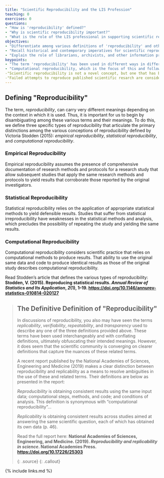```yaml
---
title: "Scientific Reproducibility and the LIS Profession"
teaching: 0
exercises: 0
questions:
- "How is 'reproducibility' defined?"
- "Why is scientific reproducibility important?"
- "What is the role of the LIS professional in supporting scientific reproducibility?"
objectives:
- "Differentiate among various definitions of 'reproducibility' and other related concepts."
- "Recall historical and contemporary imperatives for scientific reproducibility."
- "Explain the role of librarians, archivists, and other information professionals in supporting and promoting scientific reproducibility."
keypoints:
- "The term 'reproducibility' has been used in different ways in different disciplinary contexts."
- "Computational reproducibility, which is the focus of this and follow-up lessons, refers tot he duplication of reported findings by re-executing the analysis with the same data and code used by the original researcher to generate their findings."
-"Scientific reproducibility is not a novel concept, but one that has been reiterated by prominent scholars throughout history as a cornerstone of scientific practice."
-"Failed attempts to reproduce published scientific resarch are considered by some to be reflective of an ongoing crisis in scientific integrity, which may affect public trust in science."
---
```

## Defining "Reproducibility"
The term, *reproducibility*, can carry very different meanings depending on the context in which it is used.  Thus, it is important for us to begin by disambiguating among these various terms and their meanings.  To do this, we define three specific types of reproducibility that articulate the primary distinctions among the various conceptions of reproducibility defined by Victoria Stodden (2015): *empirical reproducibility*, *statistical reproducibility*, and *computational reproducibility*.

### Empirical Reproducibility
Empirical reproducibility assumes the presence of comprehensive documentation of research methods and protocols for a research study that allow subsequent studies that apply the same research methods and protocols to yield results that corroborate those reported by the original investigators.

### Statistical Reproducibility
Statistical reproducibility relies on the application of appropriate statistical methods to yield defensible results.  Studies that suffer from statistical irreproducibility have weaknesses in the statistical methods and analysis, which precludes the possibility of repeating the study and yielding the same results.

### Computational Reproducibility
Computational reproducibility considers scientific practice that relies on computational methods to produce results.  That ability to use the original same data and code to produce identical results as those of the original study describes computational reproducibility. 

Read Stodden’s article that defines the various types of reproducibility:
**Stodden, V. (2015). Reproducing statistical results. *Annual Review of Statistics and Its Application*, *2*(1), 1–19. https://doi.org/10.1146/annurev-statistics-010814-020127**

> ## The Definitive Definition of "Reproducibility"
> In discussions of reproducibility, you also may have seen the terms *replicability*, *verifiability*, *repeatability*, and *transparency* used to describe any one of the three definitions provided above.  These terms have been used interchangeably and with conflating definitions, ultimately obfuscating their intended meanings.  However, it does seem that the scientific community is converging on clearer definitions that capture the nuances of these related terms.
>
> A recent report published by the National Academies of Sciences, Engineering and Medicine (2019) makes a clear distinction between reproducibility and replicability as a means to resolve ambiguities in the use of these and related terms.  Their definitions are below as presented in the report:
>
> *Reproducibility* is obtaining consistent results using the same input data; computational steps, methods, and code; and conditions of analysis.  This definition is synonymous with “computational reproducibility”...
>
> *Replicability* is obtaining consistent results across studies aimed at answering the same scientific question, each of which has obtained its own data (p. 46).
>
>Read the full report here:
>**National Academies of Sciences, Engineering, and Medicine. (2019). *Reproducibility and replicability in science*. National Academies Press. https://doi.org/10.17226/25303**
>
> {: .source}
{: .callout}


{% include links.md %}